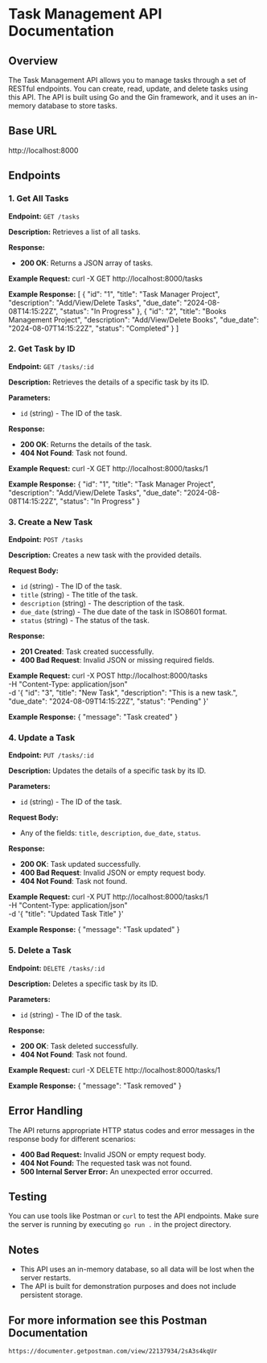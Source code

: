 # Task Management API Documentation

## Overview
The Task Management API allows you to manage tasks through a set of RESTful endpoints. You can create, read, update, and delete tasks using this API. The API is built using Go and the Gin framework, and it uses an in-memory database to store tasks.

## Base URL
http://localhost:8000


## Endpoints

### 1. Get All Tasks
**Endpoint:** `GET /tasks`

**Description:** Retrieves a list of all tasks.

**Response:**
- **200 OK**: Returns a JSON array of tasks.
  
**Example Request:**
curl -X GET http://localhost:8000/tasks


**Example Response:**
[
  {
    "id": "1",
    "title": "Task Manager Project",
    "description": "Add/View/Delete Tasks",
    "due_date": "2024-08-08T14:15:22Z",
    "status": "In Progress"
  },
  {
    "id": "2",
    "title": "Books Management Project",
    "description": "Add/View/Delete Books",
    "due_date": "2024-08-07T14:15:22Z",
    "status": "Completed"
  }
]


### 2. Get Task by ID
**Endpoint:** `GET /tasks/:id`

**Description:** Retrieves the details of a specific task by its ID.

**Parameters:**
- `id` (string) - The ID of the task.

**Response:**
- **200 OK**: Returns the details of the task.
- **404 Not Found**: Task not found.

**Example Request:**
curl -X GET http://localhost:8000/tasks/1

**Example Response:**
{
  "id": "1",
  "title": "Task Manager Project",
  "description": "Add/View/Delete Tasks",
  "due_date": "2024-08-08T14:15:22Z",
  "status": "In Progress"
}

### 3. Create a New Task
**Endpoint:** `POST /tasks`

**Description:** Creates a new task with the provided details.

**Request Body:**
- `id` (string) - The ID of the task.
- `title` (string) - The title of the task.
- `description` (string) - The description of the task.
- `due_date` (string) - The due date of the task in ISO8601 format.
- `status` (string) - The status of the task.

**Response:**
- **201 Created**: Task created successfully.
- **400 Bad Request**: Invalid JSON or missing required fields.

**Example Request:**
curl -X POST http://localhost:8000/tasks \
-H "Content-Type: application/json" \
-d '{
  "id": "3",
  "title": "New Task",
  "description": "This is a new task.",
  "due_date": "2024-08-09T14:15:22Z",
  "status": "Pending"
}'

**Example Response:**
{
  "message": "Task created"
}

### 4. Update a Task
**Endpoint:** `PUT /tasks/:id`

**Description:** Updates the details of a specific task by its ID.

**Parameters:**
- `id` (string) - The ID of the task.

**Request Body:**
- Any of the fields: `title`, `description`, `due_date`, `status`.

**Response:**
- **200 OK**: Task updated successfully.
- **400 Bad Request**: Invalid JSON or empty request body.
- **404 Not Found**: Task not found.

**Example Request:**
curl -X PUT http://localhost:8000/tasks/1 \
-H "Content-Type: application/json" \
-d '{
  "title": "Updated Task Title"
}'

**Example Response:**
{
  "message": "Task updated"
}


### 5. Delete a Task
**Endpoint:** `DELETE /tasks/:id`

**Description:** Deletes a specific task by its ID.

**Parameters:**
- `id` (string) - The ID of the task.

**Response:**
- **200 OK**: Task deleted successfully.
- **404 Not Found**: Task not found.

**Example Request:**
curl -X DELETE http://localhost:8000/tasks/1


**Example Response:**
{
  "message": "Task removed"
}

## Error Handling
The API returns appropriate HTTP status codes and error messages in the response body for different scenarios:

- **400 Bad Request:** Invalid JSON or empty request body.
- **404 Not Found:** The requested task was not found.
- **500 Internal Server Error:** An unexpected error occurred.

## Testing
You can use tools like Postman or `curl` to test the API endpoints. Make sure the server is running by executing `go run .` in the project directory.

## Notes
- This API uses an in-memory database, so all data will be lost when the server restarts.
- The API is built for demonstration purposes and does not include persistent storage.

## For more information see this Postman Documentation
```
https://documenter.getpostman.com/view/22137934/2sA3s4kqUr
```